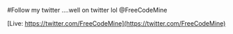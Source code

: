 #Follow my twitter ....well on twitter lol @FreeCodeMine

[Live: https://twitter.com/FreeCodeMine](https://twitter.com/FreeCodeMine)
